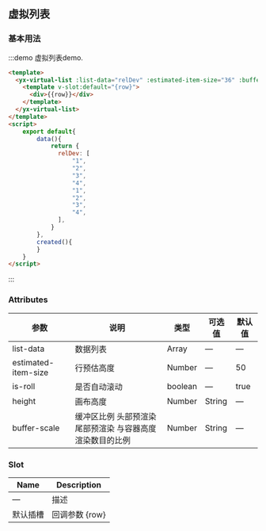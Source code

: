 ## 虚拟列表

### 基本用法

:::demo 虚拟列表demo.
``` html
<template>
  <yx-virtual-list :list-data="relDev" :estimated-item-size="36" :buffer-scale="1" :is-roll="true" height="100px" >
    <template v-slot:default="{row}">
      <div>{{row}}</div>
    </template>
  </yx-virtual-list>
</template>
<script>
    export default{
        data(){
            return {
              relDev: [
                  "1",
                  "2",
                  "3",
                  "4",
                  "1",
                  "2",
                  "3",
                  "4",
              ],
            }
        },
        created(){
        }
    }
</script>
```
:::

### Attributes
| 参数      | 说明          | 类型      | 可选值                           | 默认值  |
|---------- |-------------- |---------- |--------------------------------  |-------- |
| list-data     | 数据列表     | Array | — | — |
| estimated-item-size  | 行预估高度  | Number | — | 50 |
| is-roll     | 是否自动滚动       | boolean | — | true |
| height     | 画布高度      | Number|String | — | 100% |
| buffer-scale     | 缓冲区比例 头部预渲染 尾部预渲染 与容器高度渲染数目的比例      | Number|String | — | 1 |


### Slot

| Name | Description |
|------|--------|
| — | 描述 |
| 默认插槽 | 回调参数 {row} |